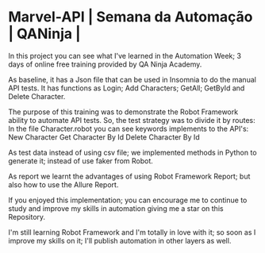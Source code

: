 # Marvel-API | Semana da Automação | QANinja | 

In this project you can see what I've learned in the Automation Week; 3 days of online free training provided by QA Ninja Academy.

As baseline, it has a Json file that can be used in Insomnia to do the manual API tests. It has functions as Login; Add Characters; GetAll; GetById and Delete Character.

The purpose of this training was to demonstrate the Robot Framework ability to automate API tests. So, the test strategy was to divide it by routes: In the file Character.robot you can see keywords implements to the API's: 
New Character
Get Character By Id
Delete Character By Id

As test data instead of using csv file; we implemented methods in Python to generate it; instead of use faker from Robot. 

As report we learnt the advantages of using Robot Framework Report; but also how to use the Allure Report.

If you enjoyed this implementation; you can encourage me to continue to study and improve my skills in automation giving me a star on this Repository.

I'm still learning Robot Framework and I'm totally in love with it; so soon as I improve my skills on it; I'll publish automation in other layers as well. 

